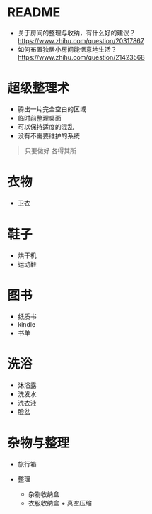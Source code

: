 # README

- 关于房间的整理与收纳，有什么好的建议？https://www.zhihu.com/question/20317867
- 如何布置独居小房间能惬意地生活？https://www.zhihu.com/question/21423568

# 超级整理术

- 腾出一片完全空白的区域
- 临时前整理桌面
- 可以保持适度的混乱
- 没有不需要维护的系统

> 只要做好 各得其所


# 衣物

- 卫衣

# 鞋子

- 烘干机
- 运动鞋

# 图书

- 纸质书
- kindle
- 书单


# 洗浴

- 沐浴露
- 洗发水
- 洗衣液
- 脸盆

# 杂物与整理

- 旅行箱
- 整理

  - 杂物收纳盒
  - 衣服收纳盒 + 真空压缩
